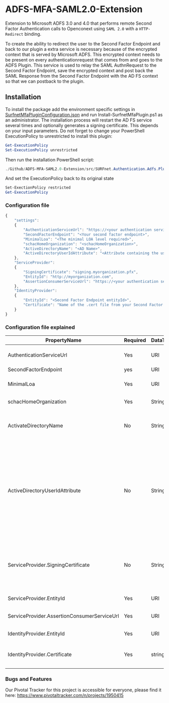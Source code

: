 # ADFS-MFA-SAML2.0-Extension
Extension to Microsoft ADFS 3.0 and 4.0 that performs remote Second Factor Authentication calls to Openconext using `SAML 2.0` with a `HTTP-Redirect` binding. 

To create the ability to redirect the user to the Second Factor Endpoint and back to our plugin a extra service is necessary because of the encrypted context that is served by Microsoft ADFS. This encrypted context needs to be present on every authenticationrequest that comes from and goes to the ADFS Plugin. This service is used to relay the SAML AuthnRequest to the Second Factor Endpoint, save the encrypted context and post back the SAML Response from the Second Factor Endpoint with the AD FS context so that we can postback to the plugin. 

## Installation
To install the package add the environment specific settings in [SurfnetMfaPluginConfiguration.json](https://github.com/SURFnet/ADFS-MFA-SAML2.0-Extension/blob/master/src/SURFnet.Authentication.Adfs.Plugin/Setup/SurfnetMfaPluginConfiguration.json) and run Install-SurfnetMfaPlugin.ps1 as an administrator. The installation process will restart the AD FS service several times and optionally generates a signing certificate. This depends on your input parameters. 
Do not forget to change your PowerShell ExecutionPolicy to unrestricted to install this plugin:
```powershell
Get-ExecutionPolicy
Set-ExecutionPolicy unrestricted
```
Then run the installation PowerShell script:

```powershell
./Github/ADFS-MFA-SAML2.0-Extension/src/SURFnet.Authentication.Adfs.Plugin/Setup/SurfnetMfaPlugin.ps1
```
And set the ExecutionPolicy back to its original state
```powershell
Set-ExectionPolicy restricted
Get-ExecutionPolicy
```

### Configuration file
```javascript
{
    "settings":
    {
        "AuthenticationServiceUrl": "https://<your authentication service url>/authentication/initiate",
        "SecondFactorEndpoint": "<Your second factor endpoint>",
        "MinimalLoa": "<The minimal LOA level required>",
        "schacHomeOrganization": "<schacHomeOrganization>",
        "ActiveDirectoryName": "<AD Name>",
        "ActiveDirectoryUserIdAttribute": "<Attribute containing the user id>"
    },
    "ServiceProvider":
    {
        "SigningCertificate": "signing.myorganization.pfx",
        "EntityId": "http://myorganization.com",
        "AssertionConsumerServiceUrl": "https://<your authentication service url>/authenticate/consume-acs"
    },
    "IdentityProvider":
    {
        "EntityId": "<Second Factor Endpoint entityId>",
        "Certificate": "Name of the .cert file from your Second Factor Endpoint"
    }
}
```

### Configuration file explained
|PropertyName |Required |DataType |Description|
|-------------|---------|---------|-----------------------------------|
|AuthenticationServiceUrl|Yes|URI|The URL of the SFO gateway. The SAML AuthnRequest is forwarded to this URL.|
|SecondFactorEndpoint|yes|URI|The actual SFO endpoint.|
|MinimalLoa|Yes|URI|Indicates the minimal Level of Assurance required for second factor authentication.|
|schacHomeOrganization|Yes|String|The schacHomeOrganization that the institute uses.|
|ActivateDirectoryName|No|String|The name of the Microsoft Active Directory. This property is required when the ActiveDirectoryUserIdAttribute contains a value.|
|ActiveDirectoryUserIdAttribute|No|String|Openconext needs a NameIdentifier for the SFO endpoint. By default, the WindowsAccountName is used in conjunction with the schacHomeOrganization. If the UserId differs from the WindowsAccountName, the UserId is retrieved from the ActiveDirectory. This property contains the name of the attribute containing the UserId. Leave this property empty to use the WindowsAccountName|
|ServiceProvider.SigningCertificate|No|String|When this property is left empty, the signing certificate is generated while installing the plugin. After generating the certificate, the name of the certificate is saved in this property for installation on other AD FS servers.|
|ServiceProvider.EntityId|Yes|URI|The entity ID of your organization|
|ServiceProvider.AssertionConsumerServiceUrl|Yes|URI|The SFO endpoint sends the SAML response message back to this URL.|
|IdentityProvider.EntityId|Yes|URI|The entity ID of the SFO endpoint|
|IdentityProvider.Certificate|Yes|string|The name of the .cert file of the SFO endpoint. This is used to verify the signing of the SAML Response|

### Bugs and Features
Our Pivotal Tracker for this project is accessible for everyone, please find it here:
https://www.pivotaltracker.com/n/projects/1950415
